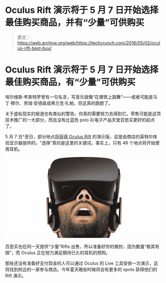 # Oculus Rift 演示将于 5 月 7 日开始选择最佳购买商品，并有“少量”可供购买 

> 原文：<https://web.archive.org/web/https://techcrunch.com/2016/05/02/oculus-rift-best-buy/>

# Oculus Rift 演示将于 5 月 7 日开始选择最佳购买商品，有“少量”可供购买

埃尔维斯·考斯特罗曾有一句名言，写音乐就像“在建筑上跳舞”——或者可能是马丁·穆尔、劳瑞·安德森或弗兰克·扎帕，但这真的跑题了。

关于虚拟现实的报道也有类似的警告。你真的需要努力去得到它。零售可能是这项技术推广的一大部分，而且没有比蓝色 polo 衫电子产品天堂百思买更好的起点了。

5 月 7 日^至日，部分地点[将获得 Oculus Rift](https://web.archive.org/web/20221005223228/https://www.oculus.com/en-us/blog/oculus-rift-retail-experience-kicks-off-at-best-buy-locations-may-7/) 的演示版，这是由商店的英特尔体验显示器提供的。“选择”真的是这里的关键词。事实上，只有 48 个地点将开始使用耳机。

![Oculus Rift Consumer Edition](img/8325f6126228a0493817fc7048bacc64.png)

百思买也在同一天提供“少量”Rifts 出售，所以准备好你的推肘，因为数量“极其有限”，而 Oculus 正在努力满足期待已久的耳机的预购。

那些还没有准备好支付现金的人可以通过 Oculus 的 Live 工具安排一次演示，这将找到附近的一家参与商店。今年夏天晚些时候将会有更多的 spots 获得他们的 Rift 演示。